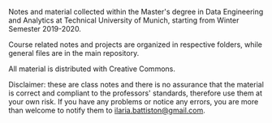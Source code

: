Notes and material collected within the Master's degree in Data Engineering and Analytics at Technical University of Munich, starting from Winter Semester 2019-2020. 

Course related notes and projects are organized in respective folders, while general files are in the main repository. 

All material is distributed with Creative Commons. 

Disclaimer: these are class notes and there is no assurance that the material is correct and compliant to the professors' standards, therefore use them at your own risk. If you have any problems or notice any errors, you are more than welcome to notify them to ilaria.battiston@gmail.com.

